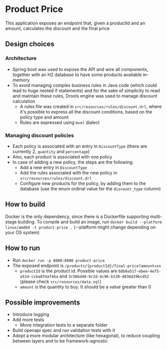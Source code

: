 # Product Price
This application exposes an endpoint that, given a productId and an amount, calculates the discount and the final price

## Design choices
### Architecture
* Spring boot was used to expose the API and wire all components, together with an H2 database to have some products available in-memory
* To avoid managing complex business rules in Java code (which could lead to huge nested if statements) and for the sake of simplicity to read and maintain these rules, Drools engine was used to manage discount calculation
  * A rules file was created in `src/resources/rules/discount.drl`, where it's possible to express all the discount conditions, based on the policy type and amount
  * Rules are expressed using `mvel` dialect

### Managing discount policies
* Each policy is associated with an entry in `DiscountType` (there are currently 2, `quantity` and `percentage`)
* Also, each product is associated with one policy
* In case of adding a new policy, the steps are the following:
  * Add a new entry in `DiscountType`
  * Add the rules associated with the new policy in `src/resources/rules/discount.drl`
  * Configure new products for the policy, by adding them to the database (use the enum ordinal value for the `discount_type` column)

## How to build
Docker is the only dependency, since there is a Dockerfile supporting multi-stage building. To compile and build an image, run `docker build --platform linux/amd64 -t product-price .` (--platform might change depending on your OS system)

## How to run
* Run `docker run -p 8000:8000 product-price`
* The exposed endpoint is `/products/{productId}/final-price?amount=xx`
  * `productId` is the product id. Possible values are `68b0a517-ebee-4e75-a514-ccba8f4af4ba` and `3c56bd40-9c2d-4c96-b130-d836d29bcd52` (please check `src/resources/data.sql`)
  * `amount` is the quantity to buy. It should be a value greater than 0

## Possible improvements
* Introduce logging
* Add more tests
  * Move integration tests to a separate folder
* Build openapi spec and run validation tests with it
* Adopt a more modular architecture (like hexagonal), to reduce coupling between layers and to be framework-agnostic